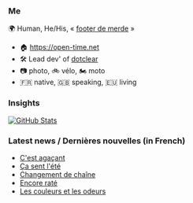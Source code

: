 ### Me

🌍 Human, He/His, « [footer de merde](https://open-time.net/post/2013/07/17/La-veritable-histoire-du-Footer-de-merde-) » 
* 🏠 https://open-time.net 
* 🛠️ Lead dev' of [dotclear](https://git.dotclear.org/dev/dotclear)
* 📷 photo, 🚲 vélo, 🏍️ moto 
* 🇫🇷 native, 🇬🇧 speaking, 🇪🇺 living

### Insights

[![GitHub Stats](https://github-readme-stats-sigma-five.vercel.app/api?username=franck-paul)](https://github.com/franck-paul)

### Latest news / Dernières nouvelles (in French)

<!-- BLOG-POST-LIST:START -->
- [C&#39;est agaçant](https://open-time.net/post/2025/05/04/C-est-agacant)
- [Ça sent l&#39;été](https://open-time.net/post/2025/05/03/Ca-sent-l-ete)
- [Changement de chaîne](https://open-time.net/post/2025/05/02/Changement-de-chaine)
- [Encore raté](https://open-time.net/post/2025/05/01/Encore-rate)
- [Les couleurs et les odeurs](https://open-time.net/post/2025/04/30/Les-couleurs-et-les-odeurs)
<!-- BLOG-POST-LIST:END -->
